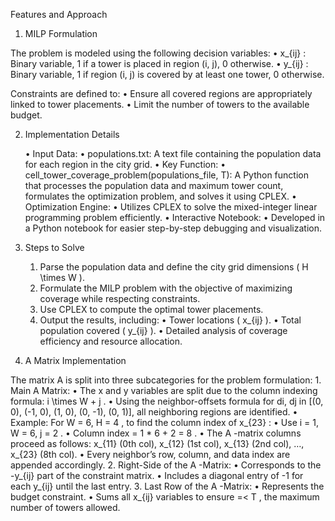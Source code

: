 Features and Approach

1. MILP Formulation

The problem is modeled using the following decision variables:
	•	 x_{ij} : Binary variable, 1 if a tower is placed in region (i, j), 0 otherwise.
	•	 y_{ij} : Binary variable, 1 if region (i, j) is covered by at least one tower, 0 otherwise.

Constraints are defined to:
	•	Ensure all covered regions are appropriately linked to tower placements.
	•	Limit the number of towers to the available budget.

2. Implementation Details

	•	Input Data:
	•	populations.txt: A text file containing the population data for each region in the city grid.
	•	Key Function:
	•	cell_tower_coverage_problem(populations_file, T): A Python function that processes the population data and maximum tower count, formulates the optimization problem, and solves it using 		CPLEX.
	•	Optimization Engine:
	•	Utilizes CPLEX to solve the mixed-integer linear programming problem efficiently.
	•	Interactive Notebook:
	•	Developed in a Python notebook for easier step-by-step debugging and visualization.

4. Steps to Solve

	1.	Parse the population data and define the city grid dimensions ( H \times W ).
	2.	Formulate the MILP problem with the objective of maximizing coverage while respecting constraints.
	3.	Use CPLEX to compute the optimal tower placements.
	4.	Output the results, including:
	•	Tower locations ( x_{ij} ).
	•	Total population covered ( y_{ij} ).
	•	Detailed analysis of coverage efficiency and resource allocation.

4. A Matrix Implementation

The matrix  A  is split into three subcategories for the problem formulation:
	1. Main  A  Matrix:
		•	The  x  and  y  variables are split due to the column indexing formula:  i \times W + j .
		•	Using the neighbor-offsets formula for di, dj in [(0, 0), (-1, 0), (1, 0), (0, -1), (0, 1)], all neighboring regions are identified.
		•	Example: For  W = 6, H = 4 , to find the column index of  x_{23} :
		•	Use  i = 1, W = 6, j = 2 .
		•	Column index =  1 * 6 + 2 = 8 .
		•	The  A -matrix columns proceed as follows:  x_{11}  (0th col),  x_{12}  (1st col),  x_{13}  (2nd col), …,  x_{23}  (8th col).
		•	Every neighbor’s row, column, and data index are appended accordingly.
	2. Right-Side of the  A -Matrix:
		•	Corresponds to the -y_{ij} part of the constraint matrix.
		•	Includes a diagonal entry of -1 for each  y_{ij}  until the last entry.
	3. Last Row of the  A -Matrix:
		•	Represents the budget constraint.
		•	Sums all  x_{ij}  variables to ensure =< T , the maximum number of towers allowed.

  
